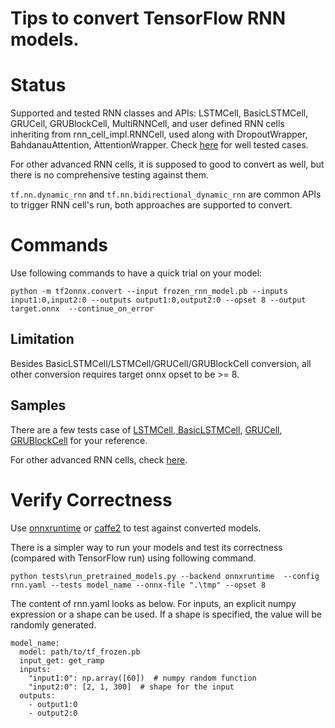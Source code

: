 <!--- SPDX-License-Identifier: Apache-2.0 -->

Tips to convert TensorFlow RNN models.
========

# Status

Supported and tested RNN classes and APIs: LSTMCell, BasicLSTMCell, GRUCell, GRUBlockCell, MultiRNNCell, and user defined RNN cells inheriting from rnn_cell_impl.RNNCell, used along with DropoutWrapper, BahdanauAttention, AttentionWrapper. Check [here](tests/test_custom_rnncell.py) for well tested cases.

For other advanced RNN cells, it is supposed to good to convert as well, but there is no comprehensive testing against them.

```tf.nn.dynamic_rnn``` and ```tf.nn.bidirectional_dynamic_rnn``` are common APIs to trigger RNN cell's run, both approaches are supported to convert.

# Commands

Use following commands to have a quick trial on your model:

```
python -m tf2onnx.convert --input frozen_rnn_model.pb --inputs input1:0,input2:0 --outputs output1:0,output2:0 --opset 8 --output target.onnx  --continue_on_error
```

## Limitation

Besides BasicLSTMCell/LSTMCell/GRUCell/GRUBlockCell conversion, all other conversion requires target onnx opset to be >= 8.

## Samples

There are a few tests case of [LSTMCell, BasicLSTMCell](tests/test_lstm.py), [GRUCell](tests/test_gru.py), [GRUBlockCell](tests/test_grublock.py) for your reference.

For other advanced RNN cells, check [here](tests/test_custom_rnncell.py).

# Verify Correctness

Use [onnxruntime](https://github.com/Microsoft/onnxruntime) or [caffe2](https://caffe2.ai/) to test against converted models.

There is a simpler way to run your models and test its correctness (compared with TensorFlow run) using following command.

```
python tests\run_pretrained_models.py --backend onnxruntime  --config rnn.yaml --tests model_name --onnx-file ".\tmp" --opset 8
```

The content of rnn.yaml looks as below. For inputs, an explicit numpy expression or a shape can be used. If a shape is specified, the value will be randomly generated.

```
model_name:
  model: path/to/tf_frozen.pb
  input_get: get_ramp
  inputs:
    "input1:0": np.array([60])  # numpy random function
    "input2:0": [2, 1, 300]  # shape for the input
  outputs:
    - output1:0
    - output2:0
```

